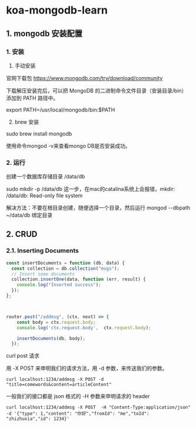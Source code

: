 # koa-mongodb-learn

## 1. mongodb 安装配置

### 1. 安装

1. 手动安装  

官网下载包 https://www.mongodb.com/try/download/community  

下载解压安装完后，可以把 MongoDB 的二进制命令文件目录（安装目录/bin）添加到 PATH 路径中。  

export PATH=/usr/local/mongodb/bin:$PATH  

2. brew 安装

sudo brew install mongodb  

使用命令mongod -v来查看mongo DB是否安装成功。


### 2. 运行

创建一个数据库存储目录 /data/db  

sudo mkdir -p /data/db  这一步，在mac的catalina系统上会报错，mkdir: /data/db: Read-only file system  

解决方法：不要在根目录创建，随便选择一个目录，然后运行 mongod --dbpath ~/data/db  绑定目录


## 2. CRUD

### 2.1. Inserting Documents

```js
const insertDocuments = function (db, data) {
  const collection = db.collection("msgs");
  // Insert some documents
  collection.insertOne(data, function (err, result) {
    console.log("Inserted success");
  });
};



router.post("/addmsg", (ctx, next) => {
    const body = ctx.request.body;
    console.log('ctx.request.body',  ctx.request.body);

    insertDocuments(db, body);
  });


```

curl post 请求   

用 -X POST 来申明我们的请求方法，用 -d 参数，来传送我们的参数。  

```text
curl localhost:1234/addmsg -X POST -d "title=comewords&content=articleContent"
```

一般我们的接口都是 json 格式的 -H 参数来申明请求的 header  

```text
curl localhost:1234/addmsg -X POST  -H "Content-Type:application/json"  -d '{"type": 1,"content": "你好","fromId": "me","toId": "zhizhuxia","id": 1234}'
```
